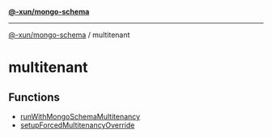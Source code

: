 [**@-xun/mongo-schema**](../README.md)

***

[@-xun/mongo-schema](../README.md) / multitenant

# multitenant

## Functions

- [runWithMongoSchemaMultitenancy](functions/runWithMongoSchemaMultitenancy.md)
- [setupForcedMultitenancyOverride](functions/setupForcedMultitenancyOverride.md)

